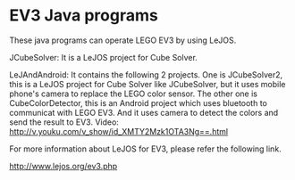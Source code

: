 # EV3 Java programs

These java programs can operate LEGO EV3 by using LeJOS. 

JCubeSolver:
It is a LeJOS project for Cube Solver.

LeJAndAndroid:
It contains the following 2 projects.
One is JCubeSolver2, this is a LeJOS project for Cube Solver like JCubeSolver, 
but it uses mobile phone's camera to replace the LEGO color sensor.
The other one is CubeColorDetector, this is an Android project which uses bluetooth to communicat with LEGO EV3.
And it uses camera to detect the colors and send the result to EV3.
Video: http://v.youku.com/v_show/id_XMTY2Mzk1OTA3Ng==.html

For more information about LeJOS for EV3, please refer the following link.

http://www.lejos.org/ev3.php

